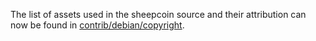 The list of assets used in the sheepcoin source and their attribution can now be found in [contrib/debian/copyright](../contrib/debian/copyright).
